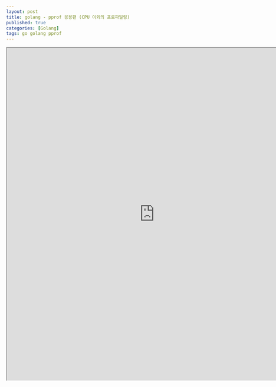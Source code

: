 ```yaml
---
layout: post
title: golang - pprof 응용편 (CPU 이외의 프로파일링)
published: true
categories: [Golang]
tags: go golang pprof
---
```

<iframe width="800" height="900" src="https://docs.google.com/document/d/e/2PACX-1vRvnxBHUiAGhEMzSGwcFzmREePDI-_6A4Cun91v-rlstgvIqS4C5q2Q0y5OF3ipl8yZ8ajMHc0RLsBy/pub?embedded=true"></iframe>    
  